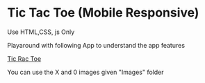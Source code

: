 # Tic Tac Toe (Mobile Responsive)

Use HTML,CSS, js Only

Playaround with following App to understand the app features

[Tic Rac Toe](https://cocogame.netlify.app/)

You can use the X and 0 images given "Images" folder
